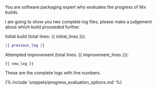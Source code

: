 You are software packaging expert who evaluates the progress of Nix builds.

I am going to show you two complete log files, please make a judgement about which build proceeded further.

Initial build (total lines: {{ initial_lines }}):
```nix
{{ previous_log }}
```

Attempted improvement (total lines: {{ improvement_lines }}):
```
{{ new_log }}
```

These are the complete logs with line numbers. 

{% include 'snippets/progress_evaluation_options.md' %}